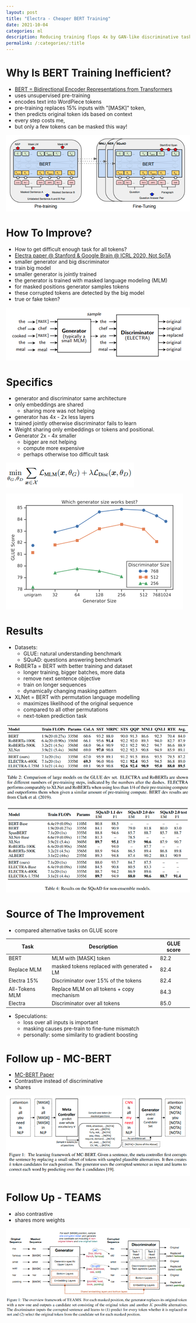 ```yaml
---
layout: post
title: "Electra - Cheaper BERT Training"
date: 2021-10-04
categories: ml
description: Reducing training flops 4x by GAN-like discriminative task compared to RoBERTa
permalink: /:categories/:title
---
```



# Why Is BERT Training Inefficient?
- [BERT = Bidirectional Encoder Representations from Transformers](https://arxiv.org/pdf/1810.04805.pdf)
- uses unsupervised pre-training
- encodes text into WordPiece tokens 
- pre-training replaces 15% inputs with "[MASK]" token,
- then predicts original token ids based on context
- every step costs me,
- but only a few tokens can be masked this way!

![img_1.png](/images/electra-bert.png)


# How To Improve?
- How to get difficult enough task for all tokens?
- [Electra paper @ Stanford & Google Brain @ ICRL 2020, Not SoTA](https://openreview.net/pdf?id=r1xMH1BtvB)
- smaller generator and big discriminator
- train big model
- smaller generator is jointly trained
- the generator is trained with masked language modeling (MLM) 
- for masked positions generator samples tokens
- these corrupted tokens are detected by the big model
- true or fake token?
 
![img.png](/images/electra-generator-discriminator.png) 


# Specifics
- generator and discriminator same architecture
- only embeddings are shared
  - sharing more was not helping
- generator has 4x - 2x less layers
- trained jointly otherwise discriminator fails to learn
- Weight sharing only embeddings or tokens and positional.
- Generator 2x - 4x smaller
  - bigger are not helping
  - compute more expensive
  - perhaps otherwise too difficult task
  
![img.png](../images/electra-loss.png)

![img.png](/images/electra-generator-size.png)


# Results
- Datasets:
  - GLUE: natural understanding benchmark
  - SQuAD: questions answering benchmark
- RoBERTa = BERT with better training and dataset
  - longer training, bigger batches, more data
  - remove next sentence objective
  - train on longer sequences
  - dynamically changing masking pattern
- XLNet = BERT with permutation language modelling
  - maximizes likelihood of the original sequence
  - compared to all other permutations
  - next-token prediction task

![img_1.png](/images/electra-results-glue.png)

![img.png](/images/electra-results-squad.png)


# Source of The Improvement
- compared alternative tasks on GLUE score

<table class="table">
  <thead>
    <tr><th>Task</th><th>Description</th><th>GLUE score</th></tr>
  </thead>
  <tbody>
    <tr><td>BERT</td><td>MLM with [MASK] token</td><td>82.2</td></tr>
    <tr><td>Replace MLM</td><td>masked tokens replaced with generated + LM</td><td>82.4</td></tr>
    <tr><td>Electra 15%</td><td>Discriminator over 15% of the tokens</td><td>82.4</td></tr>
    <tr><td>All-Tokens MLM</td><td>Replace MLM on all tokens + copy mechanism</td><td>84.3</td></tr>
    <tr><td>Electra</td><td>Discriminator over all tokens</td><td>85.0</td></tr>
  </tbody>
</table>

- Speculations:
  - loss over all inputs is important
  - masking causes pre-train to fine-tune mismatch
  - personally: some similarity to gradient boosting


# Follow up - MC-BERT
- [MC-BERT Paper](https://arxiv.org/pdf/2006.05744.pdf)
- Contrastive instead of discriminative
- shares
 
![img.png](../images/electra-mcbert.png)


# Follow Up - TEAMS
- also contrastive
- shares more weights

![img.png](../images/electra-teams.png)


